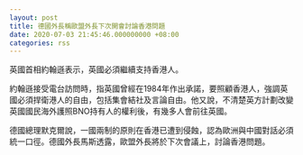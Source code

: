 ```yaml
---
layout: post
title: 德國外長稱歐盟外長下次開會討論香港問題
date: 2020-07-03 21:45:46.000000000 +08:00
categories: rss
---
```


英國首相約翰遜表示，英國必須繼續支持香港人。

約翰遜接受電台訪問時，指英國曾經在1984年作出承諾，要照顧香港人，強調英國必須捍衛港人的自由，包括集會結社及言論自由。他又說，不清楚英方計劃改變英國國民海外護照BNO持有人的權利後，有幾多人會前往英國。

德國總理默克爾說，一國兩制的原則在香港已遭到侵蝕，認為歐洲與中國對話必須統一口徑。德國外長馬斯透露，歐盟外長將於下次會議上，討論香港問題。
